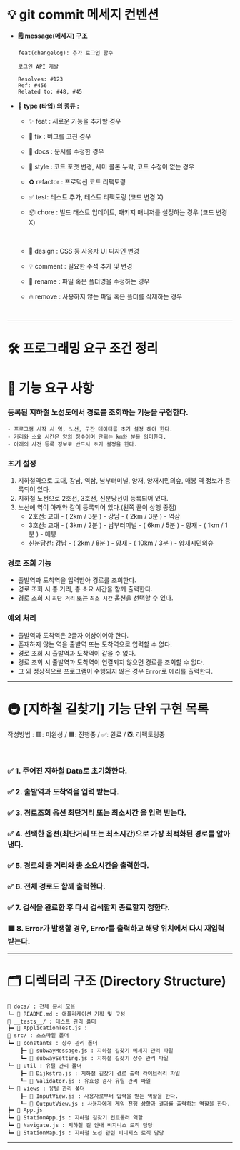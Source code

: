 # **💡 git commit 메세지 컨벤션**

- **🗒️ message(메세지) 구조**

  ```
  feat(changelog): 추가 로그인 함수

  로그인 API 개발

  Resolves: #123
  Ref: #456
  Related to: #48, #45
  ```

- **🔖 type (타입) 의 종류 :**

  - ✨ feat : 새로운 기능을 추가할 경우
  - 🐛 fix : 버그를 고친 경우
  - 📝 docs : 문서를 수정한 경우
  - 🎨 style : 코드 포맷 변경, 세미 콜론 누락, 코드 수정이 없는 경우
  - ♻️ refactor : 프로덕션 코드 리팩토링
  - ✅ test: 테스트 추가, 테스트 리팩토링 (코드 변경 X)
  - 📦 chore : 빌드 태스트 업데이트, 패키지 매니저를 설정하는 경우 (코드 변경 X)

    <br/>

  - 💄 design : CSS 등 사용자 UI 디자인 변경
  - 💡 comment : 필요한 주석 추가 및 변경
  - 🚚 rename : 파일 혹은 폴더명을 수정하는 경우
  - 🔥 remove : 사용하지 않는 파일 혹은 폴더를 삭제하는 경우

<br/>

---

# **🛠️ 프로그래밍 요구 조건 정리**

# 🚀 기능 요구 사항

### 등록된 지하철 노선도에서 경로를 조회하는 기능을 구현한다.

```
- 프로그램 시작 시 역, 노선, 구간 데이터를 초기 설정 해야 한다.
- 거리와 소요 시간은 양의 정수이며 단위는 km와 분을 의미한다.
- 아래의 사전 등록 정보로 반드시 초기 설정을 한다.

```

### 초기 설정

1. 지하철역으로 교대, 강남, 역삼, 남부터미널, 양재, 양재시민의숲, 매봉 역 정보가
   등록되어 있다.
2. 지하철 노선으로 2호선, 3호선, 신분당선이 등록되어 있다.
3. 노선에 역이 아래와 같이 등록되어 있다.(왼쪽 끝이 상행 종점)
   - 2호선: 교대 - ( 2km / 3분 ) - 강남 - ( 2km / 3분 ) - 역삼
   - 3호선: 교대 - ( 3km / 2분 ) - 남부터미널 - ( 6km / 5분 ) - 양재 - ( 1km / 1
     분 ) - 매봉
   - 신분당선: 강남 - ( 2km / 8분 ) - 양재 - ( 10km / 3분 ) - 양재시민의숲

### 경로 조회 기능

- 출발역과 도착역을 입력받아 경로를 조회한다.
- 경로 조회 시 총 거리, 총 소요 시간을 함께 출력한다.
- 경로 조회 시 `최단 거리` 또는 `최소 시간` 옵션을 선택할 수 있다.

### 예외 처리

- 출발역과 도착역은 2글자 이상이어야 한다.
- 존재하지 않는 역을 출발역 또는 도착역으로 입력할 수 없다.
- 경로 조회 시 출발역과 도착역이 같을 수 없다.
- 경로 조회 시 출발역과 도착역이 연결되지 않으면 경로를 조회할 수 없다.
- 그 외 정상적으로 프로그램이 수행되지 않은 경우 `Error`로 에러를 출력한다.

---

# **🚇 [지하철 길찾기] 기능 단위 구현 목록**

작성방법 : 🟥: 미완성 / 🟧: 진행중 / ✅: 완료 / ❎: 리펙토링중

<br/>

### ✅ **1. 주어진 지하철 Data로 초기화한다.**

### ✅ **2. 출발역과 도착역을 입력 받는다.**

### ✅ **3. 경로조회 옵션 최단거리 또는 최소시간 을 입력 받는다.**

### ✅ **4. 선택한 옵션(최단거리 또는 최소시간)으로 가장 최적화된 경로를 알아낸다.**

### ✅ **5. 경로의 총 거리와 총 소요시간을 출력한다.**

### ✅ **6. 전체 경로도 함께 출력한다.**

### ✅ **7. 검색을 완료한 후 다시 검색할지 종료할지 정한다.**

### 🟥 **8. Error가 발생할 경우, Error를 출력하고 해당 위치에서 다시 재입력 받는다.**

---

# **🗂️ 디렉터리 구조 (Directory Structure)**

    📂 docs/ : 전체 문서 모음
    ┗━ 📑 README.md : 애플리케이션 기획 및 구성
    📂 __tests__/ : 테스트 관리 폴더
    ┣━ 📑 ApplicationTest.js :
    📂 src/ : 소스파일 폴더
    ┗━ 📂 constants : 상수 관리 폴더
        ┣━ 📑 subwayMessage.js : 지하철 길찾기 메세지 관리 파일
        ┗━ 📑 subwaySetting.js : 지하철 길찾기 상수 관리 파일
    ┗━ 📂 util : 유틸 관리 폴더
        ┣━ 📑 Dijkstra.js : 지하철 길찾기 경로 출력 라이브러리 파일
        ┗━ 📑 Validator.js : 유효성 검사 유틸 관리 파일
    ┗━ 📂 views : 유틸 관리 폴더
        ┣━ 📑 InputView.js : 사용자로부터 입력을 받는 역할을 한다.
        ┗━ 📑 OutputView.js : 사용자에게 게임 진행 상황과 결과를 출력하는 역할을 한다.
    ┣━ 📑 App.js
    ┗━ 📑 StationApp.js : 지하철 길찾기 컨트롤러 역할
    ┗━ 📑 Navigate.js : 지하철 길 안내 비지니스 로직 담당
    ┗━ 📑 StationMap.js : 지하철 노선 관련 비니지스 로직 담당

---
